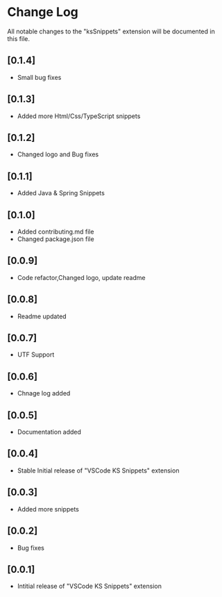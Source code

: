 # Change Log
All notable changes to the "ksSnippets" extension will be documented in this file.
## [0.1.4]
- Small bug fixes
## [0.1.3]
- Added more Html/Css/TypeScript snippets
## [0.1.2]
- Changed logo and Bug fixes
## [0.1.1]
- Added Java & Spring Snippets
## [0.1.0]
- Added contributing.md file
- Changed package.json file
## [0.0.9]
- Code refactor,Changed logo, update readme
## [0.0.8]
- Readme updated
## [0.0.7]
- UTF Support
## [0.0.6]
- Chnage log added
## [0.0.5]
- Documentation added
## [0.0.4]
- Stable Initial release of "VSCode KS Snippets" extension 
## [0.0.3]
- Added more snippets
## [0.0.2]
- Bug fixes
## [0.0.1]
- Intitial release of "VSCode KS Snippets" extension 
